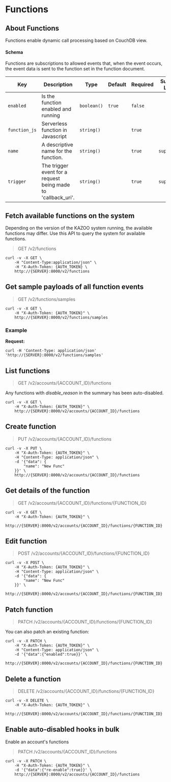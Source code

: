 # Functions

## About Functions

Functions enable dynamic call processing based on CouchDB view.

#### Schema

Functions are subscriptions to allowed events that, when the event occurs, the event data is sent to the function set in the function document.



Key | Description | Type | Default | Required | Support Level
--- | ----------- | ---- | ------- | -------- | -------------
`enabled` | Is the function enabled and running | `boolean()` | `true` | `false` |  
`function_js` | Serverless function in Javascript | `string()` |   | `true` |  
`name` | A descriptive name for the function. | `string()` |   | `true` | `supported`
`trigger` | The trigger event for a request being made to 'callback_uri'. | `string()` |   | `true` | `supported`



## Fetch available functions on the system

Depending on the version of the KAZOO system running, the available functions may differ. Use this API to query the system for available functions.

> GET /v2/functions

```shell
curl -v -X GET \
    -H "Content-Type:application/json" \
    -H "X-Auth-Token: {AUTH_TOKEN} \
    http://{SERVER}:8000/v2/functions
```

## Get sample payloads of all function events

> GET /v2/functions/samples

```shell
curl -v -X GET \
    -H "X-Auth-Token: {AUTH_TOKEN}" \
    http://{SERVER}:8000/v2/functions/samples
```

### Example

**Request:**

```shell
curl -H 'Content-Type: application/json' 'http://{SERVER}:8000/v2/functions/samples'
```
## List functions

> GET /v2/accounts/{ACCOUNT_ID}/functions

Any functions with *disable_reason* in the summary has been auto-disabled.

```shell
curl -v -X GET \
    -H "X-Auth-Token: {AUTH_TOKEN}" \
    http://{SERVER}:8000/v2/accounts/{ACCOUNT_ID}/functions
```

## Create function

> PUT /v2/accounts/{ACCOUNT_ID}/functions

```shell
curl -v -X PUT \
    -H "X-Auth-Token: {AUTH_TOKEN}" \
    -H "Content-Type: application/json" \
    -d '{"data": {
        "name": "New Func"
    }}' \
    http://{SERVER}:8000/v2/accounts/{ACCOUNT_ID}/functions
```

## Get details of the function

> GET /v2/accounts/{ACCOUNT_ID}/functions/{FUNCTION_ID}

```shell
curl -v -X GET \
    -H "X-Auth-Token: {AUTH_TOKEN}" \
    http://{SERVER}:8000/v2/accounts/{ACCOUNT_ID}/functions/{FUNCTION_ID}
```

## Edit function

> POST /v2/accounts/{ACCOUNT_ID}/functions/{FUNCTION_ID}

```shell
curl -v -X POST \
    -H "X-Auth-Token: {AUTH_TOKEN}" \
    -H "Content-Type: application/json" \
    -d '{"data": {
        "name": "New Func"
    }}' \
    http://{SERVER}:8000/v2/accounts/{ACCOUNT_ID}/functions/{FUNCTION_ID}
```

## Patch function

> PATCH /v2/accounts/{ACCOUNT_ID}/functions/{FUNCTION_ID}

You can also patch an existing function:

```shell
curl -v -X PATCH \
    -H "X-Auth-Token: {AUTH_TOKEN}" \
    -H "Content-Type: application/json" \
    -d '{"data":{"enabled":true}}' \
    http://{SERVER}:8000/v2/accounts/{ACCOUNT_ID}/functions/{FUNCTION_ID}
```

## Delete a function

> DELETE /v2/accounts/{ACCOUNT_ID}/functions/{FUNCTION_ID}

```shell
curl -v -X DELETE \
    -H "X-Auth-Token: {AUTH_TOKEN}" \
    http://{SERVER}:8000/v2/accounts/{ACCOUNT_ID}/functions/{FUNCTION_ID}
```

## Enable auto-disabled hooks in bulk

Enable an account's functions

> PATCH /v2/accounts/{ACCOUNT_ID}/functions

```shell
curl -v -X PATCH \
    -H "X-Auth-Token: {AUTH_TOKEN}" \
    -d '{"data":{"re-enable":true}}' \
    http://{SERVER}:8000/v2/accounts/{ACCOUNT_ID}/functions
```

